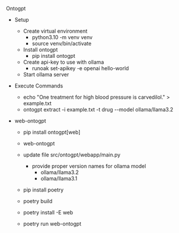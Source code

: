 Ontogpt 

- Setup
    - Create virtual environment
        - python3.10 -m venv venv
        - source venv/bin/activate
    - Install ontogpt
        - pip install ontogpt
    - Create api-key to use with ollama
        - runoak set-apikey -e openai hello-world
    - Start ollama server 

- Execute Commands
    - echo "One treatment for high blood pressure is carvedilol." > example.txt
    - ontogpt extract -i example.txt -t drug --model ollama/llama3.2

    
- web-ontogpt   
    - pip install ontogpt[web]
    - web-ontogpt

    - update file src/ontogpt/webapp/main.py
        - provide proper version names for ollama model
            - ollama/llama3.2
            - ollama/llama3.1
    
    - pip install poetry
    - poetry build
    - poetry install -E web
    - poetry run web-ontogpt
